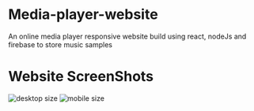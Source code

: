 # Media-player-website
An online media player responsive website build using react, nodeJs and firebase to store music samples

<h1>Website ScreenShots</h1>

<img src="https://github.com/emad-eddine/Media-player-website/assets/71189781/8c9580ae-ec3d-4ff7-a86e-0c1dda033d09" alt="desktop size"/>

<img src="https://github.com/emad-eddine/Media-player-website/assets/71189781/d1caf99b-8d38-4522-b5fe-e50c69ba32a9" alt="mobile size"/>
